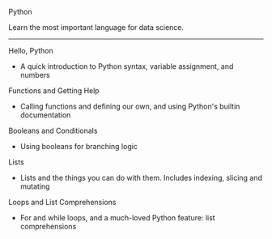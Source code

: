 Python

Learn the most important language for data science.

- - - -

Hello, Python
* A quick introduction to Python syntax, variable assignment, and numbers

Functions and Getting Help
* Calling functions and defining our own, and using Python's builtin documentation  

Booleans and Conditionals
* Using booleans for branching logic

Lists
* Lists and the things you can do with them. Includes indexing, slicing and mutating

Loops and List Comprehensions
* For and while loops, and a much-loved Python feature: list comprehensions
